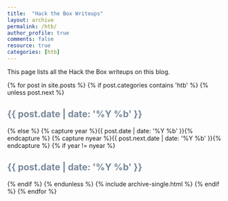 ```yaml
---
title:  "Hack the Box Writeups"
layout: archive
permalink: /htb/
author_profile: true
comments: false
resource: true
categories: [htb]
---
```


This page lists all the Hack the Box writeups on this blog.

{% for post in site.posts %}
	{% if post.categories contains 'htb' %}
  	{% unless post.next %}
    	<font color="#778899"><h2>{{ post.date | date: '%Y %b' }}</h2></font>
  	{% else %}
   	 {% capture year %}{{ post.date | date: '%Y %b' }}{% endcapture %}
    	{% capture nyear %}{{ post.next.date | date: '%Y %b' }}{% endcapture %}
    	{% if year != nyear %}
      	<font color="#778899"><h2>{{ post.date | date: '%Y %b' }}</h2></font>
    	{% endif %}
  	{% endunless %}
 		{% include archive-single.html %}
{% endif %}
{% endfor %}
